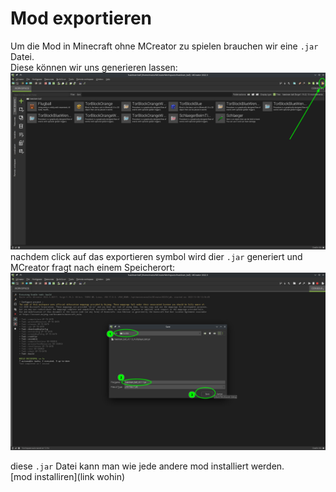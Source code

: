 # Mod exportieren
Um die Mod in Minecraft ohne MCreator zu spielen brauchen wir eine `.jar` Datei.  
Diese können wir uns generieren lassen:
![mod exportieren](mod-exportieren-0.png)
nachdem click auf das exportieren symbol wird dier `.jar` generiert und MCreator fragt nach einem Speicherort:
![mod exportieren](mod-exportieren-1.png)

diese `.jar` Datei kann man wie jede andere mod installiert werden.  
[mod installiren](link wohin)
